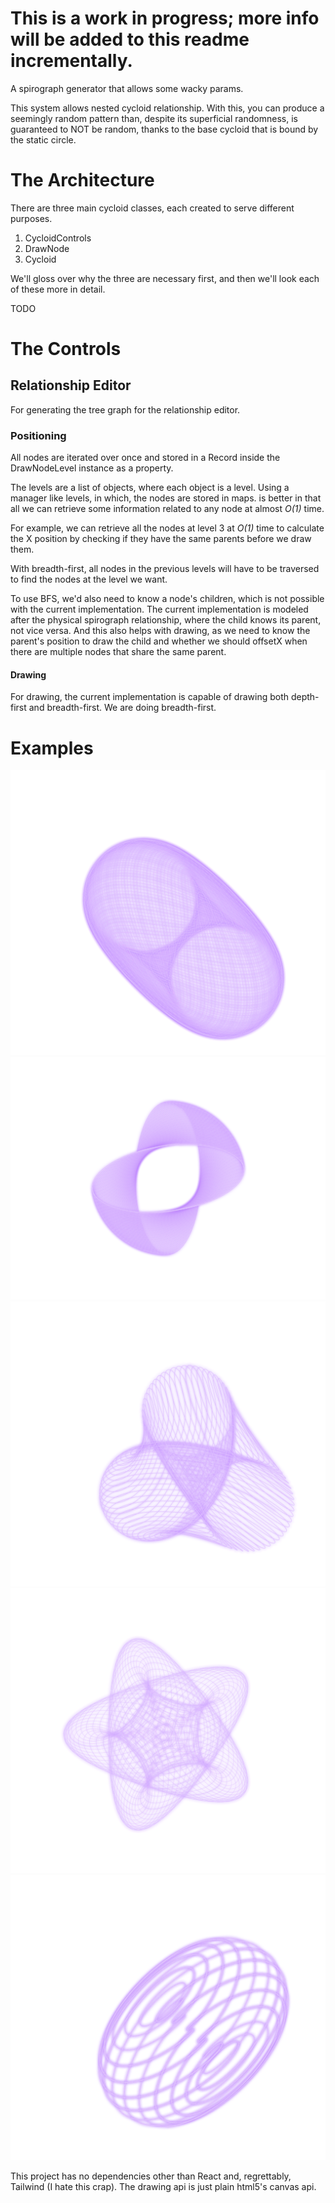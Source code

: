 # This is a work in progress; more info will be added to this readme incrementally.

A spirograph generator that allows some wacky params.

This system allows nested cycloid relationship. With this, you can produce a seemingly random pattern than, despite its superficial
randomness, is guaranteed to NOT be random, thanks to the base cycloid that is bound by the static circle.

# The Architecture

There are three main cycloid classes, each created to serve different purposes.

1. CycloidControls
2. DrawNode
3. Cycloid

We'll gloss over why the three are necessary first, and then we'll look each of these more in detail.

TODO

# The Controls

## Relationship Editor

For generating the tree graph for the relationship editor.

### Positioning

All nodes are iterated over once and stored in a Record inside the DrawNodeLevel instance as a property.

The levels are a list of objects, where each object is a level.
Using a manager like levels, in which, the nodes are stored in maps.
is better in that all we can retrieve some information related to any node at almost _O(1)_ time.

For example, we can retrieve all the nodes at level 3 at _O(1)_ time
to calculate the X position by checking if they have the same parents before we draw them.

With breadth-first, all nodes in the previous levels will have to be traversed to find the nodes at the level we want.

To use BFS, we'd also need to know a node's children, which is not possible with the current implementation.
The current implementation is modeled after the physical spirograph relationship,
where the child knows its parent, not vice versa. And this also helps with drawing, as we need to know
the parent's position to draw the child and whether we should offsetX when there are multiple nodes that
share the same parent.

#### Drawing

For drawing, the current implementation is capable of drawing both depth-first and breadth-first.
We are doing breadth-first.

# Examples

![Example 1](example-images/ex1.png)
![Example 2](example-images/ex2.png)
![Example 3](example-images/ex3.png)
![Example 4](example-images/ex4.png)
![Example 5](example-images/ex5.png)

This project has no dependencies other than React and, regrettably, Tailwind (I hate this crap). The drawing api is just plain html5's canvas api.
